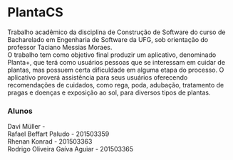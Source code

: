# PlantaCS

Trabalho acadêmico da disciplina de Construção de Software do curso de Bacharelado em Engenharia de Software da UFG, sob orientação do professor Taciano Messias Moraes.  
O trabalho tem como objetivo final produzir um aplicativo, denominado Planta+, que terá como usuários pessoas que se interessam em cuidar de plantas, mas possuem certa dificuldade em alguma etapa do processo. O aplicativo proverá assistência para seus usuários oferecendo recomendações de cuidados, como rega, poda, adubação, tratamento de pragas e doenças e exposição ao sol, para diversos tipos de plantas.  


### Alunos  
Davi Müller -   
Rafael Beffart Paludo - 201503359  
Rhenan Konrad - 201503363  
Rodrigo Oliveira Gaíva Aguiar - 201503365  
